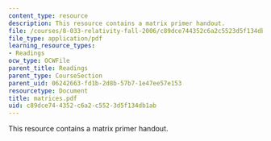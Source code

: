 ```yaml
---
content_type: resource
description: This resource contains a matrix primer handout.
file: /courses/8-033-relativity-fall-2006/c89dce744352c6a2c5523d5f134db1ab_matrices.pdf
file_type: application/pdf
learning_resource_types:
- Readings
ocw_type: OCWFile
parent_title: Readings
parent_type: CourseSection
parent_uid: 06242663-fd1b-2d8b-57b7-1e47ee57e153
resourcetype: Document
title: matrices.pdf
uid: c89dce74-4352-c6a2-c552-3d5f134db1ab
---
```

This resource contains a matrix primer handout.

